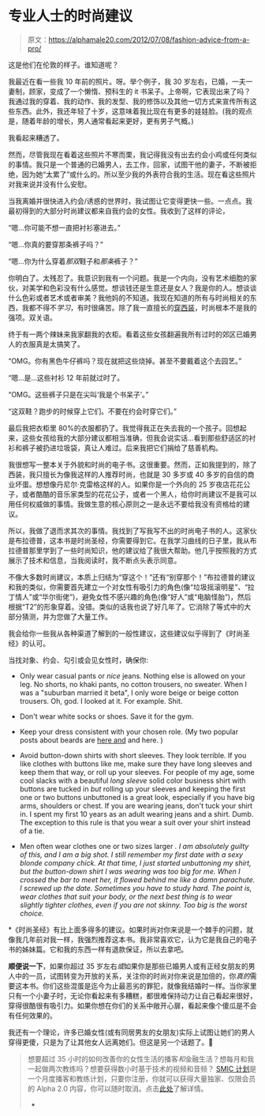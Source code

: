 # 专业人士的时尚建议

> 原文：<https://alphamale20.com/2012/07/08/fashion-advice-from-a-pro/>

这是他们在伦敦的样子。谁知道呢？

我最近在看一些我 10 年前的照片。呀。举个例子，我 30 岁左右，已婚，一夫一妻制，顾家，变成了一个懒惰、预科生的 it 书呆子。上帝啊，它表现出来了吗？我通过我的穿着、我的动作、我的发型、我的修饰以及其他一切方式来宣传所有这些东西。此外，我还年轻了十岁，这意味着我比现在有更多的娃娃脸。(我的观点是，随着年龄的增长，男人通常看起来更好，更有男子气概。)

我看起来糟透了。

然而，尽管我现在看着这些照片不寒而栗，我记得我没有出去约会小鸡或任何类似的事情。我只是一个普通的已婚男人，去工作，回家，试图干他的妻子，不断被拒绝，因为她“太累了”或什么的。所以至少我的外表符合我的生活。现在看这些照片对我来说并没有什么安慰。

当我离婚并很快进入约会/诱惑的世界时，我试图让它变得更快一些。一点点。我最初得到的大部分时尚建议都来自我约会的女性。我收到了这样的评论，

“嗯...你可能不想一直把衬衫塞进去。”

“嗯...你真的要穿那条裤子吗？”

“嗯...你为什么穿着*那双*鞋子和*那条*裤子？”

你明白了。太残忍了。我意识到我有一个问题。我是一个内向，没有艺术细胞的家伙，对美学和色彩没有什么感觉。想谈钱还是生意还是女人？我是你的人。想谈谈什么色彩或者艺术或者审美？我他妈的不知道。我现在知道的所有与时尚相关的东西，我都不得不*学习*，有时很痛苦。除了我一直擅长的[穿西装](http://www.blackdragon-blog.com/2012/04/26/how-to-buy-a-suit/ "How To Buy A Suit")，时尚根本不是我的强项。双关语。

终于有一两个辣妹来我家翻我的衣柜。看着这些女孩翻遍我所有过时的郊区已婚男人的衣服真是太搞笑了。

“OMG。你有黑色牛仔裤吗？现在就把这些烧掉。甚至不要戴着这个去园艺。”

“嗯...是...这些衬衫 12 年前就过时了。

“OMG。这些裤子只是在尖叫‘我是个书呆子’。”

“这双鞋？跑步的时候穿上它们。不要在约会时穿它们。”

最后我把衣柜里 80%的衣服都扔了。我觉得我正在失去我的一个孩子。回想起来，这些女孩给我的大部分建议都相当准确，但我会说实话...看到那些舒适区的衬衫和裤子被扔进垃圾袋，真让人难过。后来我把它们捐给了慈善机构。

我很想写一整本关于外貌和时尚的电子书。这很重要。然而，正如我提到的，除了西装，我只擅长为像我这样的人推荐时尚，也就是 30 多岁或 40 多岁的自信的商业坏蛋。想想像丹尼尔·克雷格这样的人。如果你是一个外向的 25 岁夜店花花公子，或者酷酷的音乐家类型的花花公子，或者一个黑人，给你时尚建议不是我可以用任何权威做的事情。我做生意的核心原则之一是永远不要给我没有资格给的建议。

所以，我做了退而求其次的事情。我找到了写我写不出的时尚电子书的人。这家伙是布拉德普，这本书是时尚圣经，你需要得到它。在我学习曲线的日子里，我从布拉德普那里学到了一些时尚知识，他的建议给了我很大帮助。他几乎按照我的方式展示了技术和信息，当我阅读时，我不断点头表示同意。

不像大多数时尚建议，本质上归结为“穿这个！”还有“别穿那个！”布拉德普的建议和我的类似，你需要首先建立一个对女性有吸引力的角色(像“垃圾摇滚明星”、“拉丁情人”或“华尔街佬”)，避免女性不感兴趣的角色(像“好人”或“电脑怪胎”)，然后根据“T2”的形象穿着。没错。类似的话我也说了好几年了。它消除了等式中的大部分猜测，并为您做了大量工作。

我会给你一些我从各种渠道了解到的一般性建议，这些建议似乎得到了《时尚圣经》的认可。

当找对象、约会、勾引或会见女性时，确保你:

*   Only wear casual pants or *nice* jeans. Nothing else is allowed on your leg. No shorts, no khaki pants, no cotton trousers, no sweater. When I was a "suburban married it beta", I only wore beige or beige cotton trousers. Oh, god. I looked at it. For example. Shit.

*   Don't wear white socks or shoes. Save it for the gym.

*   Keep your dress consistent with your chosen role. (My two popular posts about beards are [here and](http://www.blackdragon-blog.com/2011/07/25/facial-hair/ "Facial Hair") and here. )

*   Avoid button-down shirts with short sleeves. They look terrible. If you like clothes with buttons like me, make sure they have long sleeves and keep them that way, or roll up your sleeves. For people of my age, some cool slacks with a beautiful *long sleeve* solid color business shirt with buttons are tucked in *but* rolling up your sleeves and keeping the first one or two buttons unbuttoned is a great look, especially if you have big arms, shoulders or chest. If you are wearing jeans, don't tuck your shirt in. I spent my first 10 years as an adult wearing jeans and a shirt. Dumb. The exception to this rule is that you wear a suit over your shirt instead of a tie.

*   Men often wear clothes one or two sizes larger *. I am absolutely guilty of this, and I am a big shot. I still remember my first date with a sexy blonde company chick. At that time, I just started unbuttoning my shirt, but the button-down shirt I was wearing was too big for me. When I crossed the bar to meet her, it flowed behind me like a damn parachute. I screwed up the date. Sometimes you have to study hard. The point is, wear clothes that suit your body, or the next best thing is to wear slightly tighter clothes, even if you are not skinny. Too big is the worst choice.*

 *《时尚圣经》有比上面多得多的建议。如果时尚对你来说是一个棘手的问题，就像我几年前对我一样，我强烈推荐这本书。我非常喜欢它，认为它是我自己的电子书的姊妹篇。它和我的东西一样有退款保证，所以去拿吧。

**顺便说一下**，如果你超过 35 岁左右*或*如果你是那些已婚男人或有正经女朋友的男人中的一员，试图转变为开放的关系，关注你的时尚对你来说是加倍的，你*真的*需要这本书。你们这些混蛋是迄今为止最恶劣的罪犯，就像我结婚时一样。当你家里只有一个小妻子时，无论你看起来有多糟糕，都很难保持动力让自己看起来很好，穿得很酷很有吸引力。如果你想在你们的关系中敞开心扉，看起来像个傻瓜是不会有任何效果的。

我还有一个理论，许多已婚女性(或有同居男友的女朋友)实际上试图让她们的男人穿得更傻，只是为了让其他女人远离她们。但这是另一个话题了。🙂

> 想要超过 35 小时的如何改善你的女性生活的播客*和*金融生活？想每月和我一起做两次教练吗？想要获得数小时基于技术的视频和音频？ [SMIC 计划](https://alphamale20.kartra.com/page/vIL17)是一个月度播客和教练计划，只要你注册，你就可以获得大量独家、仅限会员的 Alpha 2.0 内容，你可以随时取消。点击[此处](https://alphamale20.kartra.com/page/vIL17)了解详情。
> 
> *